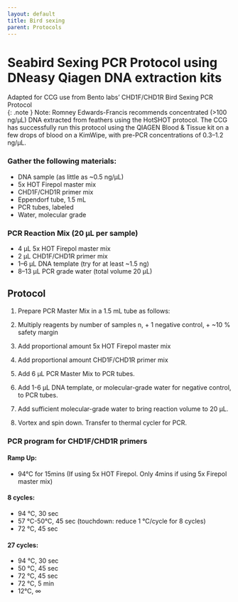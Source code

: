 ```yaml
---
layout: default
title: Bird sexing
parent: Protocols
---
```


# Seabird Sexing PCR Protocol using DNeasy Qiagen DNA extraction kits
Adapted for CCG use from Bento labs’ CHD1F/CHD1R Bird Sexing PCR Protocol<br>
{: .note }
Note: Romney Edwards-Francis recommends concentrated (>100 ng/µL) DNA extracted from feathers using the HotSHOT protocol. The CCG has successfully run this protocol using the QIAGEN Blood & Tissue kit on a few drops of blood on a KimWipe, with pre-PCR concentrations of 0.3–1.2 ng/µL.

### Gather the following materials:
- DNA sample (as little as ~0.5 ng/µL)
- 5x HOT Firepol master mix
- CHD1F/CHD1R primer mix
- Eppendorf tube, 1.5 mL
- PCR tubes, labeled
- Water, molecular grade

### PCR Reaction Mix (20 µL per sample)
- 4 µL 5x HOT Firepol master mix
- 2 µL CHD1F/CHD1R primer mix
- 1–6 µL DNA template (try for at least ~1.5 ng)
- 8–13 µL PCR grade water (total volume 20 µL)

## Protocol
1. Prepare PCR Master Mix in a 1.5 mL tube as follows:

2. Multiply reagents by number of samples n, + 1 negative control,  + ~10 % safety margin

3. Add proportional amount 5x HOT Firepol master mix

4. Add proportional amount CHD1F/CHD1R primer mix

5. Add 6 µL PCR Master Mix to PCR tubes.

6. Add 1-6 µL DNA template, or molecular-grade water for negative control, to PCR tubes.

7. Add sufficient molecular-grade water to bring reaction volume to 20 µL.

8. Vortex and spin down. Transfer to thermal cycler for PCR.

### PCR program for CHD1F/CHD1R primers
#### Ramp Up:
- 94°C for 15mins (If using 5x HOT Firepol. Only 4mins if using 5x Firepol master mix)
#### 8 cycles:	
- 94 °C, 30 sec
- 57 °C-50°C, 45 sec (touchdown: reduce 1 °C/cycle for 8 cycles)
- 72 °C, 45 sec
#### 27 cycles:
- 94 °C, 30 sec
- 50 °C, 45 sec
- 72 °C, 45 sec
- 72 °C, 5 min
- 12°C, ∞
